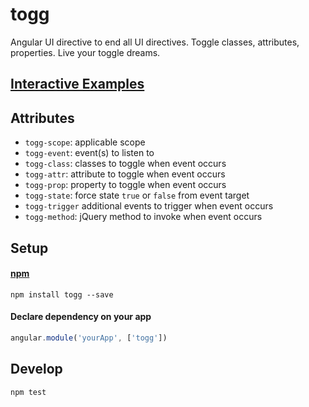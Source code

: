 # togg
Angular UI directive to end all UI directives. Toggle classes, attributes, properties. Live your toggle dreams.

## [Interactive Examples](https://ryanve.github.io/togg/)

## Attributes

- `togg-scope`: applicable scope
- `togg-event`: event(s) to listen to
- `togg-class`: classes to toggle when event occurs
- `togg-attr`: attribute to toggle when event occurs
- `togg-prop`: property to toggle when event occurs
- `togg-state`: force state `true` or `false` from event target
- `togg-trigger` additional events to trigger when event occurs
- `togg-method`: jQuery method to invoke when event occurs

## Setup

#### [npm](https://www.npmjs.com/package/togg)

```
npm install togg --save
```

#### Declare dependency on your app

```js
angular.module('yourApp', ['togg'])
```

## Develop

```
npm test
```
